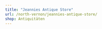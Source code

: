 ```yaml
---
title: "Jeannies Antique Store"
url: /north-vernon/jeannies-antique-store/
shop: Antiquitäten
---
```

